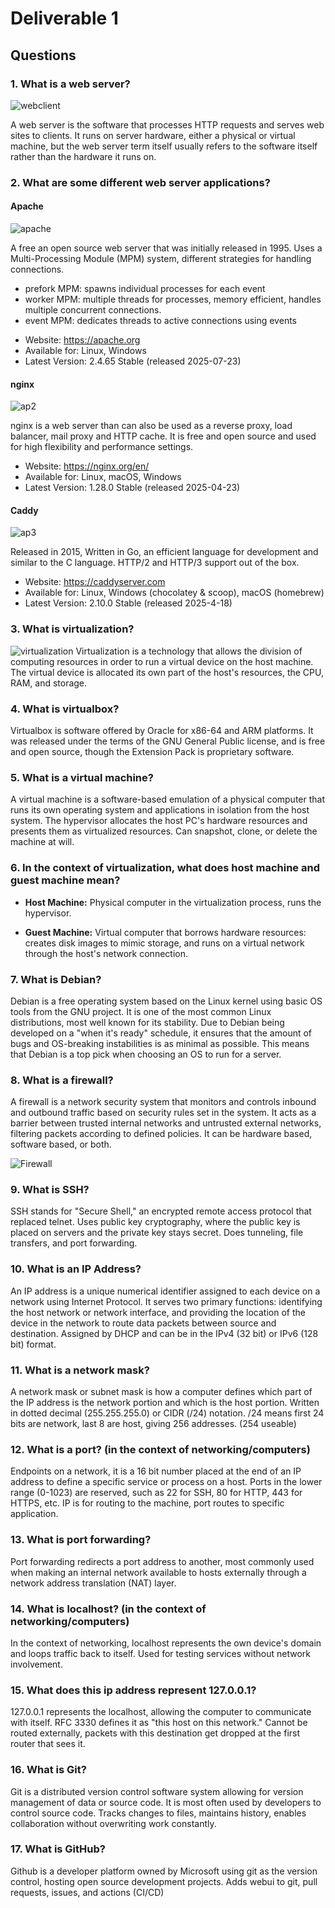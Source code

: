# Deliverable 1

## Questions
### 1. What is a web server?

![webclient](webclient.jpg)

A web server is the software that processes HTTP requests and serves web sites to clients. It runs on server hardware, either a physical or virtual machine, but the web server term itself usually refers to the software itself rather than the hardware it runs on.


### 2. What are some different web server applications?

#### Apache

![apache](apache.png)

A free an open source web server that was initially released in 1995. Uses a Multi-Processing Module (MPM) system, different strategies for handling connections. 

- prefork MPM: spawns individual processes for each event
- worker MPM: multiple threads for processes, memory efficient, handles multiple concurrent connections.
- event MPM: dedicates threads to active connections using events


* Website: https://apache.org
* Available for: Linux, Windows
* Latest Version: 2.4.65 Stable (released 2025-07-23)

#### nginx


![ap2](nginx.png)

nginx is a web server than can also be used as a reverse proxy, load balancer, mail proxy and HTTP cache. It is free and open source and used for high flexibility and performance settings. 

* Website: https://nginx.org/en/
* Available for: Linux, macOS, Windows
* Latest Version: 1.28.0 Stable (released 2025-04-23)

#### Caddy

![ap3](caddy.png)

Released in 2015, Written in Go, an efficient language for development and similar to the C language. HTTP/2 and HTTP/3 support out of the box. 

* Website: https://caddyserver.com
* Available for: Linux, Windows (chocolatey & scoop), macOS (homebrew)
* Latest Version:  2.10.0 Stable    (released 2025-4-18)


### 3. What is virtualization?

![virtualization](virtualization.jpg)
Virtualization is a technology that allows the division of computing resources in order to run a virtual device on the host machine. The virtual device is allocated its own part of the host's resources, the CPU, RAM, and storage. 

### 4. What is virtualbox?

Virtualbox is software offered by Oracle for x86-64 and ARM platforms. It was released under the terms of the GNU General Public license, and is free and open source, though the Extension Pack is proprietary software. 

### 5. What is a virtual machine?

A virtual machine is a software-based emulation of a physical computer that runs its own operating system and applications in isolation from the host system. The hypervisor allocates the host PC's hardware resources and presents them as virtualized resources. Can snapshot, clone, or delete the machine at will.

### 6. In the context of virtualization, what does host machine and guest machine mean?
* **Host Machine:** Physical computer in the virtualization process, runs the hypervisor. 

* **Guest Machine:** Virtual computer that borrows hardware resources: creates disk images to mimic storage, and runs on a virtual network through the host's network connection.

### 7. What is Debian?

Debian is a free operating system based on the Linux kernel using basic OS tools from the GNU project. It is one of the most common Linux distributions, most well known for its stability. Due to Debian being developed on a "when it's ready" schedule, it ensures that the amount of bugs and OS-breaking instabilities is as minimal as possible. This means that Debian is a top pick when choosing an OS to run for a server.

### 8. What is a firewall?

A firewall is a network security system that monitors and controls inbound and outbound traffic based on security rules set in the system. It acts as a barrier between trusted internal networks and untrusted external networks, filtering packets according to defined policies. It can be hardware based, software based, or both. 

![Firewall](firewall.jpg)


### 9. What is SSH?

SSH stands for "Secure Shell," an encrypted remote access protocol that replaced telnet. Uses public key cryptography, where the public key is placed on servers and the private key stays secret. Does tunneling, file transfers, and port forwarding.

### 10. What is an IP Address?

An IP address is a unique numerical identifier assigned to each device on a network using Internet Protocol. It serves two primary functions: identifying the host network or network interface, and providing the location of the device in the network to route data packets between source and destination. Assigned by DHCP and can be in the IPv4 (32 bit) or IPv6 (128 bit) format. 

### 11. What is a network mask?

A network mask or subnet mask is how a computer defines which part of the IP address is the network portion and which is the host portion. Written in dotted decimal (255.255.255.0) or CIDR (/24) notation. /24 means first 24 bits are network, last 8 are host, giving 256 addresses. (254 useable)

### 12. What is a port? (in the context of networking/computers)

Endpoints on a network, it is a 16 bit number placed at the end of an IP address to define a specific service or process on a host. Ports in the lower range (0-1023) are reserved, such as 22 for SSH, 80 for HTTP, 443 for HTTPS, etc. IP is for routing to the machine, port routes to specific application. 

### 13. What is port forwarding?

Port forwarding redirects a port address to another, most commonly used when making an internal network available to hosts externally through a network address translation (NAT) layer.  

### 14. What is localhost? (in the context of networking/computers)

In the context of networking, localhost represents the own device's domain and loops traffic back to itself. Used for testing services without network involvement. 

### 15. What does this ip address represent 127.0.0.1?

127.0.0.1 represents the localhost, allowing the computer to communicate with itself. RFC 3330 defines it as "this host on this network." Cannot be routed externally, packets with this destination get dropped at the first router that sees it. 

### 16. What is Git?

Git is a distributed version control software system allowing for version management of data or source code. It is most often used by developers to control source code. Tracks changes to files, maintains history, enables collaboration without overwriting work constantly.  

### 17. What is GitHub?

Github is a developer platform owned by Microsoft using git as the version control, hosting open source development projects. Adds webui to git, pull requests, issues, and actions (CI/CD)
